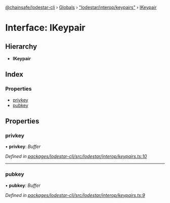 [@chainsafe/lodestar-cli](../README.md) › [Globals](../globals.md) › ["lodestar/interop/keypairs"](../modules/_lodestar_interop_keypairs_.md) › [IKeypair](_lodestar_interop_keypairs_.ikeypair.md)

# Interface: IKeypair

## Hierarchy

* **IKeypair**

## Index

### Properties

* [privkey](_lodestar_interop_keypairs_.ikeypair.md#privkey)
* [pubkey](_lodestar_interop_keypairs_.ikeypair.md#pubkey)

## Properties

###  privkey

• **privkey**: *Buffer*

*Defined in [packages/lodestar-cli/src/lodestar/interop/keypairs.ts:10](https://github.com/ChainSafe/lodestar/blob/9eb50dc78/packages/lodestar-cli/src/lodestar/interop/keypairs.ts#L10)*

___

###  pubkey

• **pubkey**: *Buffer*

*Defined in [packages/lodestar-cli/src/lodestar/interop/keypairs.ts:9](https://github.com/ChainSafe/lodestar/blob/9eb50dc78/packages/lodestar-cli/src/lodestar/interop/keypairs.ts#L9)*
